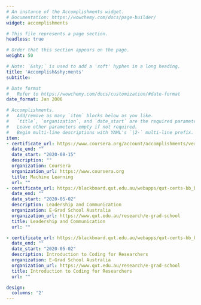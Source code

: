```yaml
---
# An instance of the Accomplishments widget.
# Documentation: https://wowchemy.com/docs/page-builder/
widget: accomplishments

# This file represents a page section.
headless: true

# Order that this section appears on the page.
weight: 50

# Note: `&shy;` is used to add a 'soft' hyphen in a long heading.
title: 'Accomplish&shy;ments'
subtitle:

# Date format
#   Refer to https://wowchemy.com/docs/customization/#date-format
date_format: Jan 2006

# Accomplishments.
#   Add/remove as many `item` blocks below as you like.
#   `title`, `organization`, and `date_start` are the required parameters.
#   Leave other parameters empty if not required.
#   Begin multi-line descriptions with YAML's `|2-` multi-line prefix.
item:
- certificate_url: https://www.coursera.org/account/accomplishments/verify/6CJUMBPWV9CX
  date_end: ""
  date_start: "2020-08-15"
  description: ""
  organization: Coursera
  organization_url: https://www.coursera.org
  title: Machine Learning
  url: ""
- certificate_url: https://blackboard.qut.edu.au/webapps/qut-certs-bb_bb60/ch1/view_cert.jsp?course_id=_153889_1&content_id=_8529343_1
  date_end: ""
  date_start: "2020-05-02"
  description: Leadership and Communication
  organization: E-Grad School Australia
  organization_url: https://www.qut.edu.au/research/e-grad-school
  title: Leadership and Communication
  url: ""

- certificate_url: https://blackboard.qut.edu.au/webapps/qut-certs-bb_bb60/ch1/view_cert.jsp?course_id=_154151_1&content_id=_8507138_1
  date_end: ""
  date_start: "2020-05-02"
  description: Introduction to Coding for Researchers
  organization: E-Grad School Australia
  organization_url: https://www.qut.edu.au/research/e-grad-school
  title: Introduction to Coding for Researchers
  url: ""

design:
  columns: '2' 
---
```

